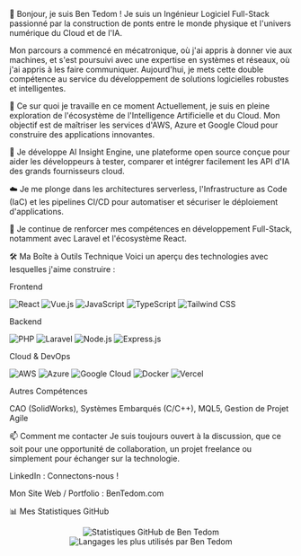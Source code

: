 👋 Bonjour, je suis Ben Tedom !
Je suis un Ingénieur Logiciel Full-Stack passionné par la construction de ponts entre le monde physique et l'univers numérique du Cloud et de l'IA.

Mon parcours a commencé en mécatronique, où j'ai appris à donner vie aux machines, et s'est poursuivi avec une expertise en systèmes et réseaux, où j'ai appris à les faire communiquer. Aujourd'hui, je mets cette double compétence au service du développement de solutions logicielles robustes et intelligentes.

🚀 Ce sur quoi je travaille en ce moment
Actuellement, je suis en pleine exploration de l'écosystème de l'Intelligence Artificielle et du Cloud. Mon objectif est de maîtriser les services d'AWS, Azure et Google Cloud pour construire des applications innovantes.

🌱 Je développe AI Insight Engine, une plateforme open source conçue pour aider les développeurs à tester, comparer et intégrer facilement les API d'IA des grands fournisseurs cloud.

☁️ Je me plonge dans les architectures serverless, l'Infrastructure as Code (IaC) et les pipelines CI/CD pour automatiser et sécuriser le déploiement d'applications.

🔧 Je continue de renforcer mes compétences en développement Full-Stack, notamment avec Laravel et l'écosystème React.

🛠️ Ma Boîte à Outils Technique
Voici un aperçu des technologies avec lesquelles j'aime construire :

Frontend

<p>
<img src="https://www.google.com/search?q=https://img.shields.io/badge/React-20232A%3Fstyle%3Dfor-the-badge%26logo%3Dreact%26logoColor%3D61DAFB" alt="React"/>
<img src="https://www.google.com/search?q=https://img.shields.io/badge/Vue.js-35495E%3Fstyle%3Dfor-the-badge%26logo%3Dvue.js%26logoColor%3D4FC08D" alt="Vue.js"/>
<img src="https://www.google.com/search?q=https://img.shields.io/badge/JavaScript-F7DF1E%3Fstyle%3Dfor-the-badge%26logo%3Djavascript%26logoColor%3Dblack" alt="JavaScript"/>
<img src="https://img.shields.io/badge/TypeScript-007ACC?style=for-the-badge&logo=typescript&logoColor=white" alt="TypeScript"/>
<img src="https://www.google.com/search?q=https://img.shields.io/badge/Tailwind_CSS-38B2AC%3Fstyle%3Dfor-the-badge%26logo%3Dtailwind-css%26logoColor%3Dwhite" alt="Tailwind CSS"/>
</p>

Backend

<p>
<img src="https://www.google.com/search?q=https://img.shields.io/badge/PHP-777BB4%3Fstyle%3Dfor-the-badge%26logo%3Dphp%26logoColor%3Dwhite" alt="PHP"/>
<img src="https://www.google.com/search?q=https://img.shields.io/badge/Laravel-FF2D20%3Fstyle%3Dfor-the-badge%26logo%3Dlaravel%26logoColor%3Dwhite" alt="Laravel"/>
<img src="https://www.google.com/search?q=https://img.shields.io/badge/Node.js-339933%3Fstyle%3Dfor-the-badge%26logo%3Dnodedotjs%26logoColor%3Dwhite" alt="Node.js"/>
<img src="https://www.google.com/search?q=https://img.shields.io/badge/Express.js-000000%3Fstyle%3Dfor-the-badge%26logo%3Dexpress%26logoColor%3Dwhite" alt="Express.js"/>
</p>

Cloud & DevOps

<p>
<img src="https://www.google.com/search?q=https://img.shields.io/badge/Amazon_AWS-232F3E%3Fstyle%3Dfor-the-badge%26logo%3Damazon-aws%26logoColor%3Dwhite" alt="AWS"/>
<img src="https://www.google.com/search?q=https://img.shields.io/badge/Microsoft_Azure-0089D6%3Fstyle%3Dfor-the-badge%26logo%3Dmicrosoft-azure%26logoColor%3Dwhite" alt="Azure"/>
<img src="https://www.google.com/search?q=https://img.shields.io/badge/Google_Cloud-4285F4%3Fstyle%3Dfor-the-badge%26logo%3Dgoogle-cloud%26logoColor%3Dwhite" alt="Google Cloud"/>
<img src="https://www.google.com/search?q=https://img.shields.io/badge/Docker-2496ED%3Fstyle%3Dfor-the-badge%26logo%3Ddocker%26logoColor%3Dwhite" alt="Docker"/>
<img src="https://img.shields.io/badge/Vercel-000000?style=for-the-badge&logo=vercel&logoColor=white" alt="Vercel"/>
</p>

Autres Compétences

<p>
<span>CAO (SolidWorks), Systèmes Embarqués (C/C++), MQL5, Gestion de Projet Agile</span>
</p>

📫 Comment me contacter
Je suis toujours ouvert à la discussion, que ce soit pour une opportunité de collaboration, un projet freelance ou simplement pour échanger sur la technologie.

LinkedIn : Connectons-nous !

Mon Site Web / Portfolio : BenTedom.com

📊 Mes Statistiques GitHub
<!-- Insérez ici vos statistiques GitHub générées dynamiquement -->

<p align="center">
<img src="https://github-readme-stats.vercel.app/api?username=VOTRE_USERNAME&show_icons=true&theme=dracula&include_all_commits=true&count_private=true" alt="Statistiques GitHub de Ben Tedom"/>
<br/>
<img src="https://github-readme-stats.vercel.app/api/top-langs/?username=VOTRE_USERNAME&layout=compact&langs_count=7&theme=dracula" alt="Langages les plus utilisés par Ben Tedom"/>
</p>
